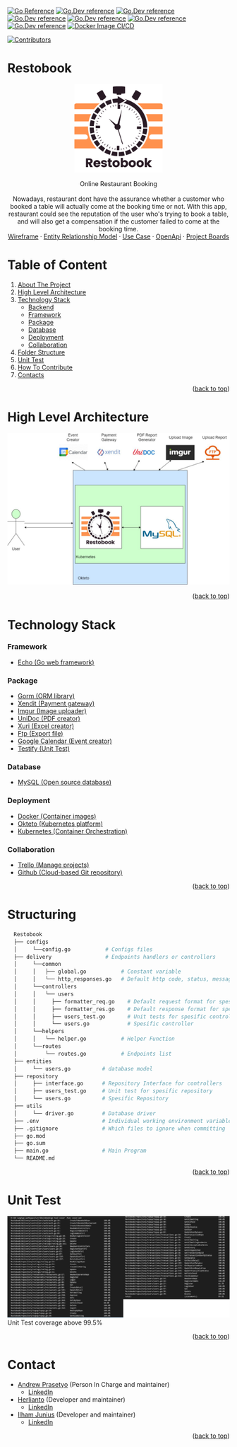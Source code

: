 <div id="top"></div>

[![Go Reference](https://pkg.go.dev/badge/github.dev/herlianto-github/Restobook.svg)](https://pkg.go.dev/github.dev/herlianto-github/Restobook)
[![Go.Dev reference](https://img.shields.io/badge/echo-reference-blue?logo=go&logoColor=blue)](https://github.com/labstack/echo)
[![Go.Dev reference](https://img.shields.io/badge/gorm-reference-blue?logo=go&logoColor=blue)](https://pkg.go.dev/gorm.io/gorm?tab=doc)
[![Go.Dev reference](https://img.shields.io/badge/google--calender-reference-blue)](https://pkg.go.dev/google.golang.org/api@v0.68.0/calendar/v3)
[![Go.Dev reference](https://img.shields.io/badge/unidoc--pdf-reference-blue)](https://pkg.go.dev/github.com/unidoc/unipdf/v3)
[![Go.Dev reference](https://img.shields.io/badge/excelize-reference-blue)](https://pkg.go.dev/github.com/xuri/excelize/v2@v2.5.0)
[![Go.Dev reference](https://img.shields.io/badge/goftp-reference-blue)](https://pkg.go.dev/github.com/jlaffaye/ftp)
[![Docker Image CI/CD](https://github.com/herlianto-github/Restobook/actions/workflows/docker-image.yml/badge.svg)](https://github.com/herlianto-github/Restobook/actions/workflows/docker-image.yml)

[![Contributors](https://img.shields.io/github/contributors/herlianto-github/Restobook.svg?style=for-the-badge)](https://github.com/herlianto-github/Restobook/graphs/contributors)


# Restobook

<!-- Description -->
<div align="center">
  <a href="https://github.com/herlianto-github/Restobook/IMAGES/Restobook.png">
    <img src="IMAGES/Restobook.png" alt="Logo" width="200" height="200">
  </a>
</div>
<div>
  <!-- <h3 align="center">Restobook</h3> -->
  <p align="center">
    Online Restaurant Booking<br/><br/>
    Nowadays, restaurant dont have the assurance whether a customer who booked
    a table will actually come at the booking time or not.
    With this app, restaurant could see the reputation of the user who's trying
    to book a table, and will also get a compensation if the customer failed to
    come at the booking time.
    <br/>
    <!-- <br /> -->
    <a href="https://whimsical.com/online-order-QJZTHKQp4jGWeVMxMsmLiX">Wireframe</a>
    ·
    <a href="https://github.com/herlianto-github/Restobook/blob/main/IMAGES/ERD.jpeg?raw=true">Entity Relationship Model</a>
    ·
    <a href="https://github.com/herlianto-github/Restobook/blob/main/IMAGES/Use_Case.png?raw=true">Use Case</a>
    ·
    <a href="https://app.swaggerhub.com/apis-docs/Axelworld3/RestoBook/1.0.0">OpenApi</a>
    ·
    <a href="https://trello.com/b/z6U1sNoh/done">Project Boards</a>
  </p>
</div>

# Table of Content

1. [About The Project](#restobook)
2. [High Level Architecture](#high-level-architecture)
3. [Technology Stack](#technology-stack)
    - [Backend](#backend)
    - [Framework](#framework)
    - [Package](#package)
    - [Database](#database)
    - [Deployment](#deployment)
    - [Collaboration](#collaboration)
4. [Folder Structure](#structuring)
5. [Unit Test](#unit-test)
6. [How To Contribute](CONRTIBUTING.md)
7. [Contacts](#authors)

  <p align="right">(<a href="#top">back to top</a>)</p>

# High Level Architecture
 <!-- High Level Architecture -->  
  <div align="center">
    <a href="https://github.com/herlianto-github/Restobook/blob/main/IMAGES/HLA.jpeg?raw=true">
      <img src="IMAGES/HLA.jpeg" alt="Logo">
    </a>
  </div>

  <p align="right">(<a href="#top">back to top</a>)</p>

# Technology Stack

### Framework

- [Echo (Go web framework)](https://echo.labstack.com)

### Package

- [Gorm (ORM library)](https://gorm.io)
- [Xendit (Payment gateway)](https://www.xendit.co)
- [Imgur (Image uploader)](https://imgur.com)
- [UniDoc (PDF creator)](https://cloud.unidoc.io)
- [Xuri (Excel creator)](https://xuri.me/excelize)
- [Ftp (Export file)](github.com/jlaffaye/ftp)
- [Google Calendar (Event creator)](https://developers.google.com/calendar/api)
- [Testify (Unit Test)](https://pkg.go.dev/github.com/stretchr/testify@v1.7.0)

### Database

- [MySQL (Open source database)](https://www.mysql.com)

### Deployment

- [Docker (Container images)](https://www.docker.com)
- [Okteto (Kubernetes platform)](https://www.okteto.com)
- [Kubernetes (Container Orchestration)](https://kubernetes.io)

### Collaboration

- [Trello (Manage projects)](https://trello.com)
- [Github (Cloud-based Git repository)](https://github.com)

<p align="right">(<a href="#top">back to top</a>)</p>


# Structuring

  ```sh
    Restobook
    ├── configs                
    │     └──config.go           # Configs files
    ├── delivery                 # Endpoints handlers or controllers
    │     └──common
    │     │   ├── global.go           # Constant variable
    │     │   └── http_responses.go   # Default http code, status, message
    │     └──controllers
    │     │   └── users
    │     │     ├── formatter_req.go    # Default request format for spesific controllers
    │     │     ├── formatter_res.go    # Default response format for spesific controllers
    │     │     ├── users_test.go       # Unit tests for spesific controllers
    │     │     └── users.go            # Spesific controller
    │     └──helpers
    │     │   └── helper.go           # Helper Function
    │     └──routes  
    │         └── routes.go           # Endpoints list
    ├── entities                
    │     └── users.go          # database model
    ├── repository              
    │     ├── interface.go      # Repository Interface for controllers
    │     ├── users_test.go     # Unit test for spesific repository
    │     └── users.go          # Spesific Repository
    ├── utils                 
    │     └── driver.go         # Database driver
    ├── .env                    # Individual working environment variables
    ├── .gitignore              # Which files to ignore when committing
    ├── go.mod                  
    ├── go.sum                  
    ├── main.go                 # Main Program
    └── README.md    
  ```

  <p align="right">(<a href="#top">back to top</a>)</p>


# Unit Test
<!-- Unit Test -->  
  <div align="center">
    <a href="https://github.com/herlianto-github/Restobook/blob/main/IMAGES/Test_Unit.jpeg?raw=true">
      <img src="IMAGES/Test_Unit.jpeg" alt="Logo">
    </a>
  </div>
Unit Test coverage above 99.5%
  <p align="right">(<a href="#top">back to top</a>)</p>

# Contact

- [Andrew Prasetyo](https://github.com/andrewptjio) (Person In Charge and maintainer)
  - [LinkedIn](https://www.linkedin.com/in/andrew-ptjio)
- [Herlianto](https://github.com/herlianto-github) (Developer and maintainer)
  - [LinkedIn](https://www.linkedin.com/in/herlianto-%E2%80%8D-829aa284/)
- [Ilham Junius](https://github.com/ilhamjunius) (Developer and maintainer)
  - [LinkedIn](https://www.linkedin.com/in/ilham-junius-767b49151)

<p align="right">(<a href="#top">back to top</a>)</p>
